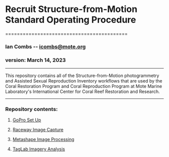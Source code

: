 # Recruit Structure-from-Motion Standard Operating Procedure
==========================================

### Ian Combs -- <icombs@mote.org>
### version: March 14, 2023	

------------------------------------------------------------------------
This repository contains all of the Structure-from-Motion photogrammetry and Assisted Sexual Reproduction Inventory workflows that are used by the Coral Restoration Program and Coral Reproduction Program at Mote Marine Laboratory's International Center for Coral Reef Restoration and Research. 

------------------------------------------------------------------------

### Repository contents:

1. [GoPro Set Up](https://Mote-Coral-Reef-Restoration.github.io/Mote-Coral-Reef-Restoration/MoteSOPs/recruitSfm/1.cameraSetUpSOP)

2. [Raceway Image Capture](https://Mote-Coral-Reef-Restoration.github.io/Mote-Coral-Reef-Restoration/MoteSOPs/recruitSfm/2.racewayImageCaptureSOP)

3. [Metashape Image Processing](https://Mote-Coral-Reef-Restoration.github.io/Mote-Coral-Reef-Restoration/MoteSOPs/recruitSfm/3.metashapeImageryProcessingSOP)

4. [TagLab Imagery Analysis](https://Mote-Coral-Reef-Restoration.github.io/Mote-Coral-Reef-Restoration/MoteSOPs/recruitSfm/4.TagLabSOP)
